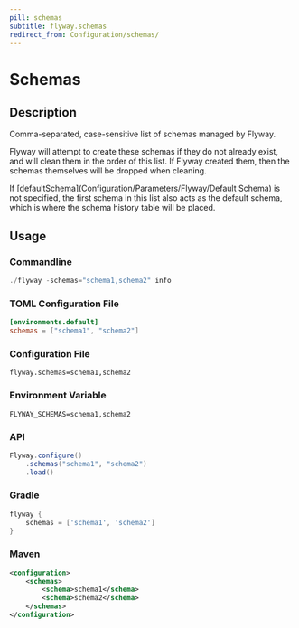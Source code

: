 ```yaml
---
pill: schemas
subtitle: flyway.schemas
redirect_from: Configuration/schemas/
---
```


# Schemas

## Description
Comma-separated, case-sensitive list of schemas managed by Flyway.

Flyway will attempt to create these schemas if they do not already exist, and will clean them in the order of this list.
If Flyway created them, then the schemas themselves will be dropped when cleaning.

If [defaultSchema](Configuration/Parameters/Flyway/Default Schema) is not specified, the first schema in this list also acts as the default schema, which is where the schema history table will be placed.

## Usage

### Commandline
```powershell
./flyway -schemas="schema1,schema2" info
```

### TOML Configuration File
```toml
[environments.default]
schemas = ["schema1", "schema2"]
```

### Configuration File
```properties
flyway.schemas=schema1,schema2
```

### Environment Variable
```properties
FLYWAY_SCHEMAS=schema1,schema2
```

### API
```java
Flyway.configure()
    .schemas("schema1", "schema2")
    .load()
```

### Gradle
```groovy
flyway {
    schemas = ['schema1', 'schema2']
}
```

### Maven
```xml
<configuration>
    <schemas>
        <schema>schema1</schema>
        <schema>schema2</schema>
    </schemas>
</configuration>
```
